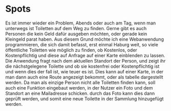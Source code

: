 # Spots
Es ist immer wieder ein Problem, Abends oder auch am Tag, wenn man unterwegs ist Toiletten auf dem Weg zu finden. 
Gerne gibt es auch Personen die kein Geld dafür ausgeben möchten, oder gerade kein Kleingeld parat haben. 
Aus diesem Grund möchte ich eine Webanwendung programmieren, die sich damit befasst, erst einmal Haburg weit, 
so viele öffentliche Toiletten wie möglich zu finden, ob Kostenlos, oder Kostenpflichtig und diese auf Anfrage 
auf einer Karte einblenden zu lassen. Die Anwendung fragt nach dem aktuellen Standort der Person, und zeigt ihr
die nächstgelegene Toilette und ob sie kostenfrei oder Kostenpflichtig ist und wenn dies der fall ist, wie teuer
es ist. Dies kann auf einer Karte, in der man dann auch eine Route angezeigt bekommt, oder als tabelle dargestellt 
werden. Da man als einzige Person nicht alle Toiletten finden kann, soll auch eine Funktion eingebaut werden, 
in der Nutzer ein Foto und dem Standort an eine Mailadresse schicken. durch das Foto kann dies dann geprüft 
werden, und somit eine neue Toilette in der Sammlung hinzugefügt werden. 
